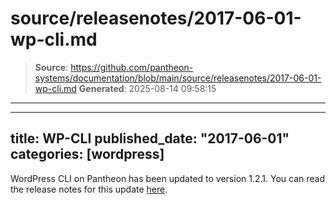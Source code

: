 # source/releasenotes/2017-06-01-wp-cli.md

> **Source**: https://github.com/pantheon-systems/documentation/blob/main/source/releasenotes/2017-06-01-wp-cli.md
> **Generated**: 2025-08-14 09:58:15

---

---
title: WP-CLI
published_date: "2017-06-01"
categories: [wordpress]
---
WordPress CLI on Pantheon has been updated to version 1.2.1. You can read the release notes for this update [here](https://make.wordpress.org/cli/2017/06/06/version-1-2-1-released/).
